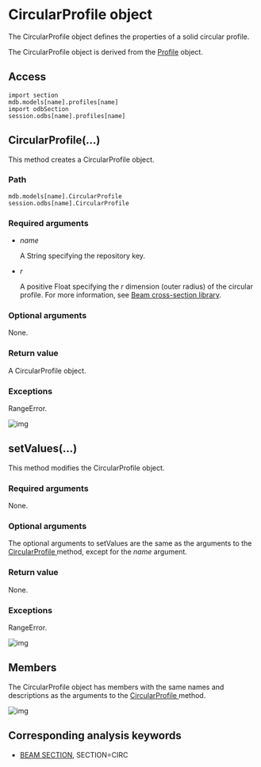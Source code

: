 # CircularProfile object

The CircularProfile object defines the properties of a solid circular profile.

The CircularProfile object is derived from the [Profile](https://help.3ds.com/2021/English/DSSIMULIA_Established/SIMACAEKERRefMap/simaker-c-profilepyc.htm?ContextScope=all) object.

## Access

```
import section
mdb.models[name].profiles[name]
import odbSection
session.odbs[name].profiles[name]
```

## CircularProfile(...)



This method creates a CircularProfile object.



### Path

```
mdb.models[name].CircularProfile
session.odbs[name].CircularProfile
```

### Required arguments

- *name*

  A String specifying the repository key.

- *r*

  A positive Float specifying the *r* dimension (outer radius) of the circular profile. For more information, see [Beam cross-section library](https://help.3ds.com/2021/English/DSSIMULIA_Established/SIMACAEELMRefMap/simaelm-c-beamcrosssectlib.htm?ContextScope=all).

### Optional arguments

None.

### Return value

A CircularProfile object.

### Exceptions

RangeError.

![img](https://help.3ds.com/2021/English/DSSIMULIA_Established/IconsReference/butix_top_wline.png)

## setValues(...)



This method modifies the CircularProfile object.



### Required arguments

None.

### Optional arguments

The optional arguments to setValues are the same as the arguments to the [CircularProfile ](https://help.3ds.com/2021/English/DSSIMULIA_Established/SIMACAEKERRefMap/simaker-c-circularprofilepyc.htm?ContextScope=all#simaker-circularprofilecircularprofilepyc)method, except for the *name* argument.

### Return value

None.

### Exceptions

RangeError.

![img](https://help.3ds.com/2021/English/DSSIMULIA_Established/IconsReference/butix_top_wline.png)

## Members

The CircularProfile object has members with the same names and descriptions as the arguments to the [CircularProfile ](https://help.3ds.com/2021/English/DSSIMULIA_Established/SIMACAEKERRefMap/simaker-c-circularprofilepyc.htm?ContextScope=all#simaker-circularprofilecircularprofilepyc)method.

![img](https://help.3ds.com/2021/English/DSSIMULIA_Established/IconsReference/butix_top_wline.png)

## Corresponding analysis keywords

- [BEAM SECTION](https://help.3ds.com/2021/English/DSSIMULIA_Established/SIMACAEKEYRefMap/simakey-r-beamsection.htm?ContextScope=all#simakey-r-beamsection), SECTION=CIRC